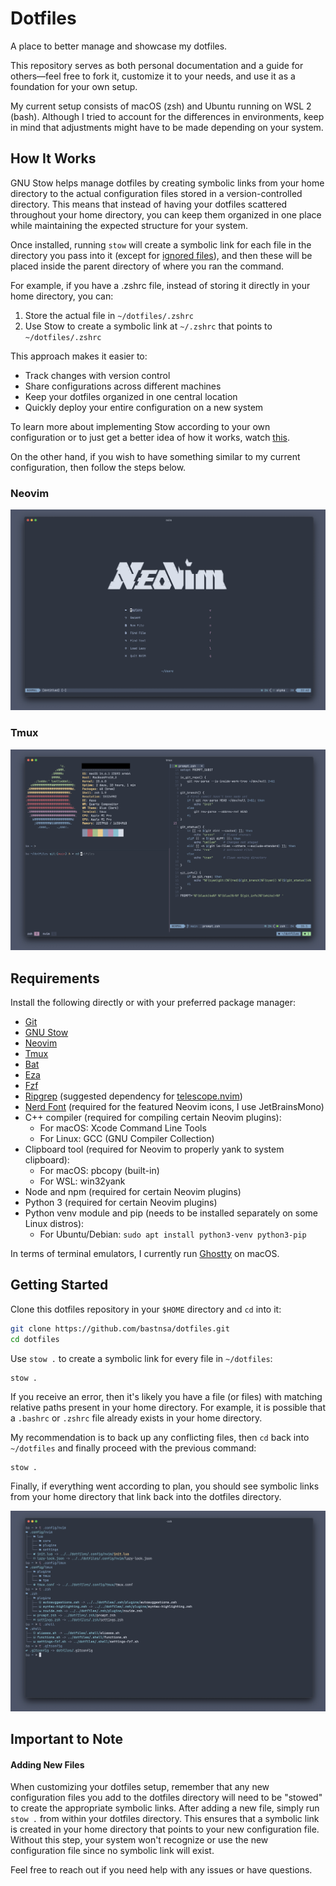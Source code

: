 # Dotfiles

A place to better manage and showcase my dotfiles.

This repository serves as both personal documentation and a guide for others—feel free to fork it, customize it to your needs, and use it as a foundation for your own setup.

My current setup consists of macOS (zsh) and Ubuntu running on WSL 2 (bash). Although I tried to account for the differences in environments, keep in mind that adjustments might have to be made depending on your system.

## How It Works

GNU Stow helps manage dotfiles by creating symbolic links from your home directory to the actual configuration files stored in a version-controlled directory. This means that instead of having your dotfiles scattered throughout your home directory, you can keep them organized in one place while maintaining the expected structure for your system.

Once installed, running `stow` will create a symbolic link for each file in the directory you pass into it (except for [ignored files](https://www.gnu.org/software/stow/manual/stow.html#Ignore-Lists)), and then these will be placed inside the parent directory of where you ran the command.

For example, if you have a .zshrc file, instead of storing it directly in your home directory, you can:

1.  Store the actual file in `~/dotfiles/.zshrc`
2.  Use Stow to create a symbolic link at `~/.zshrc` that points to `~/dotfiles/.zshrc`

This approach makes it easier to:

- Track changes with version control
- Share configurations across different machines
- Keep your dotfiles organized in one central location
- Quickly deploy your entire configuration on a new system

To learn more about implementing Stow according to your own configuration or to just get a better idea of how it works, watch [this](https://www.youtube.com/watch?v=FHuwzbpTTo0&list=PLVICUuo69SVpj_kjGKeUFKJSxAKdtr4uS&index=3&t=1s).

On the other hand, if you wish to have something similar to my current configuration, then follow the steps below.

### Neovim

![neovim](./assets/neovim.png)

### Tmux

![tmux](./assets/tmux.png)

## Requirements

Install the following directly or with your preferred package manager:

- [Git](https://git-scm.com)
- [GNU Stow](https://www.gnu.org/software/stow/)
- [Neovim](https://neovim.io)
- [Tmux](https://github.com/tmux/tmux)
- [Bat](https://github.com/sharkdp/bat)
- [Eza](https://github.com/eza-community/eza)
- [Fzf](https://github.com/junegunn/fzf)
- [Ripgrep](https://github.com/BurntSushi/ripgrep) (suggested dependency for [telescope.nvim](https://github.com/nvim-telescope/telescope.nvim?tab=readme-ov-file#getting-started))
- [Nerd Font](https://www.nerdfonts.com) (required for the featured Neovim icons, I use JetBrainsMono)
- C++ compiler (required for compiling certain Neovim plugins):
  - For macOS: Xcode Command Line Tools
  - For Linux: GCC (GNU Compiler Collection)
- Clipboard tool (required for Neovim to properly yank to system clipboard):
  - For macOS: pbcopy (built-in)
  - For WSL: win32yank
- Node and npm (required for certain Neovim plugins)
- Python 3 (required for certain Neovim plugins)
- Python venv module and pip (needs to be installed separately on some Linux distros):
  - For Ubuntu/Debian: `sudo apt install python3-venv python3-pip`

In terms of terminal emulators, I currently run [Ghostty](https://ghostty.org/docs) on macOS.

## Getting Started

Clone this dotfiles repository in your `$HOME` directory and `cd` into it:

```sh
git clone https://github.com/bastnsa/dotfiles.git
cd dotfiles
```

Use `stow .` to create a symbolic link for every file in `~/dotfiles`:

```
stow .
```

If you receive an error, then it's likely you have a file (or files) with matching relative paths present in your home directory. For example, it is possible that a `.bashrc` or `.zshrc` file already exists in your home directory.

My recommendation is to back up any conflicting files, then `cd` back into `~/dotfiles` and finally proceed with the previous command:

```
stow .
```

Finally, if everything went according to plan, you should see symbolic links from your home directory that link back into the dotfiles directory.

![symlinks](./assets/symlinks.png)

## Important to Note

#### Adding New Files

When customizing your dotfiles setup, remember that any new configuration files you add to the dotfiles directory will need to be "stowed" to create the appropriate symbolic links. After adding a new file, simply run `stow .` from within your dotfiles directory. This ensures that a symbolic link is created in your home directory that points to your new configuration file. Without this step, your system won't recognize or use the new configuration file since no symbolic link will exist.

Feel free to reach out if you need help with any issues or have questions.
